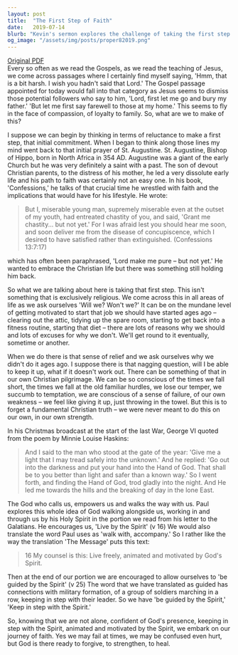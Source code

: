 ```yaml
---
layout: post
title:  "The First Step of Faith"
date:   2019-07-14
blurb: "Kevin's sermon explores the challenge of taking the first step in faith, drawing parallels with everyday life's hesitations. He reflects on St. Augustine's struggle for chastity and the universal fear of change, emphasizing the Christian belief that we are not meant to face life's trials alone. The sermon reassures us that God's presence and the guidance of the Holy Spirit empower us to embark on our faith journey, despite our fears and failures."
og_image: "/assets/img/posts/proper82019.png"
---
```

[Original PDF](/assets/pdf/proper82019.pdf)    
Every so often as we read the Gospels, as we read the teaching of Jesus, we come across passages where I certainly find myself saying, 'Hmm, that is a bit harsh. I wish you hadn't said that Lord.' The Gospel passage appointed for today would fall into that category as Jesus seems to dismiss those potential followers who say to him, 'Lord, first let me go and bury my father.' 'But let me first say farewell to those at my home.' This seems to fly in the face of compassion, of loyalty to family. So, what are we to make of this?

I suppose we can begin by thinking in terms of reluctance to make a first step, that initial commitment. When I began to think along those lines my mind went back to that initial prayer of St. Augustine. St. Augustine, Bishop of Hippo, born in North Africa in 354 AD. Augustine was a giant of the early Church but he was very definitely a saint with a past. The son of devout Christian parents, to the distress of his mother, he led a very dissolute early life and his path to faith was certainly not an easy one. In his book, 'Confessions,' he talks of that crucial time he wrestled with faith and the implications that would have for his lifestyle. He wrote:

> But I, miserable young man, supremely miserable even at the outset of my youth, had entreated chastity of you, and said, 'Grant me chastity... but not yet.' For I was afraid lest you should hear me soon, and soon deliver me from the disease of concupiscence, which I desired to have satisfied rather than extinguished. (Confessions 13:7:17)

which has often been paraphrased, 'Lord make me pure – but not yet.' He wanted to embrace the Christian life but there was something still holding him back.

So what we are talking about here is taking that first step. This isn't something that is exclusively religious. We come across this in all areas of life as we ask ourselves 'Will we? Won't we?' It can be on the mundane level of getting motivated to start that job we should have started ages ago – clearing out the attic, tidying up the spare room, starting to get back into a fitness routine, starting that diet – there are lots of reasons why we should and lots of excuses for why we don't. We'll get round to it eventually, sometime or another.

When we do there is that sense of relief and we ask ourselves why we didn't do it ages ago. I suppose there is that nagging question, will I be able to keep it up, what if it doesn't work out. There can be something of that in our own Christian pilgrimage. We can be so conscious of the times we fall short, the times we fall at the old familiar hurdles, we lose our temper, we succumb to temptation, we are conscious of a sense of failure, of our own weakness – we feel like giving it up, just throwing in the towel. But this is to forget a fundamental Christian truth – we were never meant to do this on our own, in our own strength.

In his Christmas broadcast at the start of the last War, George VI quoted from the poem by Minnie Louise Haskins:

> And I said to the man who stood at the gate of the year:
> 'Give me a light that I may tread safely into the unknown.'
> And he replied:
> 'Go out into the darkness and put your hand into the Hand of God.
> That shall be to you better than light and safer than a known way.'
> So I went forth, and finding the Hand of God, trod gladly into the night.
> And He led me towards the hills and the breaking of day in the lone East.

The God who calls us, empowers us and walks the way with us. Paul explores this whole idea of God walking alongside us, working in and through us by his Holy Spirit in the portion we read from his letter to the Galatians. He encourages us, 'Live by the Spirit' (v 16) We would also translate the word Paul uses as 'walk with, accompany.' So I rather like the way the translation 'The Message' puts this text:

> 16 My counsel is this: Live freely, animated and motivated by God's Spirit.

Then at the end of our portion we are encouraged to allow ourselves to 'be guided by the Spirit' (v 25) The word that we have translated as guided has connections with military formation, of a group of soldiers marching in a row, keeping in step with their leader. So we have 'be guided by the Spirit,' 'Keep in step with the Spirit.'

So, knowing that we are not alone, confident of God's presence, keeping in step with the Spirit, animated and motivated by the Spirit, we embark on our journey of faith. Yes we may fail at times, we may be confused even hurt, but God is there ready to forgive, to strengthen, to heal.
